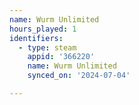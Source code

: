 ```yaml
---
name: Wurm Unlimited
hours_played: 1
identifiers:
  - type: steam
    appid: '366220'
    name: Wurm Unlimited
    synced_on: '2024-07-04'

---
```

